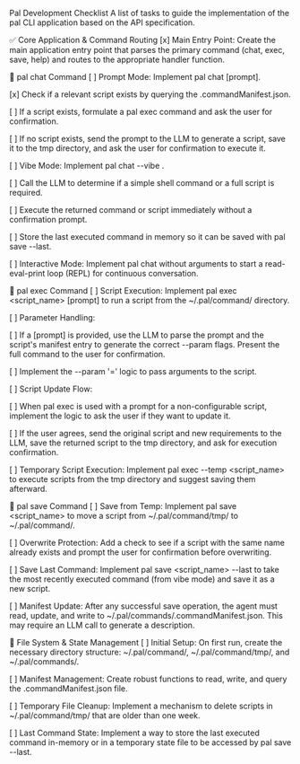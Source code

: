 Pal Development Checklist
A list of tasks to guide the implementation of the pal CLI application based on the API specification.

✅ Core Application & Command Routing
[x] Main Entry Point: Create the main application entry point that parses the primary command (chat, exec, save, help) and routes to the appropriate handler function.

💬 pal chat Command
[ ] Prompt Mode: Implement pal chat [prompt].

[x] Check if a relevant script exists by querying the .commandManifest.json.

[ ] If a script exists, formulate a pal exec command and ask the user for confirmation.

[ ] If no script exists, send the prompt to the LLM to generate a script, save it to the tmp directory, and ask the user for confirmation to execute it.

[ ] Vibe Mode: Implement pal chat --vibe <prompt>.

[ ] Call the LLM to determine if a simple shell command or a full script is required.

[ ] Execute the returned command or script immediately without a confirmation prompt.

[ ] Store the last executed command in memory so it can be saved with pal save --last.

[ ] Interactive Mode: Implement pal chat without arguments to start a read-eval-print loop (REPL) for continuous conversation.

🚀 pal exec Command
[ ] Script Execution: Implement pal exec <script_name> [prompt] to run a script from the ~/.pal/command/ directory.

[ ] Parameter Handling:

[ ] If a [prompt] is provided, use the LLM to parse the prompt and the script's manifest entry to generate the correct --param flags. Present the full command to the user for confirmation.

[ ] Implement the --param '<key>=<value>' logic to pass arguments to the script.

[ ] Script Update Flow:

[ ] When pal exec is used with a prompt for a non-configurable script, implement the logic to ask the user if they want to update it.

[ ] If the user agrees, send the original script and new requirements to the LLM, save the returned script to the tmp directory, and ask for execution confirmation.

[ ] Temporary Script Execution: Implement pal exec --temp <script_name> to execute scripts from the tmp directory and suggest saving them afterward.

💾 pal save Command
[ ] Save from Temp: Implement pal save <script_name> to move a script from ~/.pal/command/tmp/ to ~/.pal/command/.

[ ] Overwrite Protection: Add a check to see if a script with the same name already exists and prompt the user for confirmation before overwriting.

[ ] Save Last Command: Implement pal save <script_name> --last to take the most recently executed command (from vibe mode) and save it as a new script.

[ ] Manifest Update: After any successful save operation, the agent must read, update, and write to ~/.pal/commands/.commandManifest.json. This may require an LLM call to generate a description.

📁 File System & State Management
[ ] Initial Setup: On first run, create the necessary directory structure: ~/.pal/command/, ~/.pal/command/tmp/, and ~/.pal/commands/.

[ ] Manifest Management: Create robust functions to read, write, and query the .commandManifest.json file.

[ ] Temporary File Cleanup: Implement a mechanism to delete scripts in ~/.pal/command/tmp/ that are older than one week.

[ ] Last Command State: Implement a way to store the last executed command in-memory or in a temporary state file to be accessed by pal save --last.
